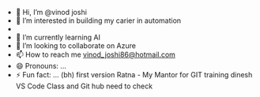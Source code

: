 - 👋 Hi, I’m @vinod joshi
- 👀 I’m interested in building my carier in automation
- <br>
- 🌱 I’m currently learning AI
- 💞️ I’m looking to collaborate on Azure
- 📫 How to reach me vinod_joshi86@hotmail.com
- 😄 Pronouns: ...
- ⚡ Fun fact: ...
(bh)
first version
Ratna - My Mantor for GIT training
dinesh
VS Code Class and Git hub
need to check

<!---
vinodjoshi86/vinodjoshi86 is a ✨ special ✨ repository because its `README.md` (this file) appears on your GitHub profile.
You can click the Preview link to take a look at your changes.
--->
